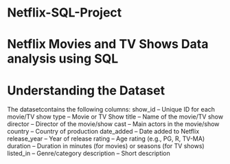 # Netflix-SQL-Project
# Netflix Movies and TV Shows Data analysis using SQL
# Understanding the Dataset
The datasetcontains the following columns:
show_id – Unique ID for each movie/TV show
type – Movie or TV Show
title – Name of the movie/TV show
director – Director of the movie/show
cast – Main actors in the movie/show
country – Country of production
date_added – Date added to Netflix
release_year – Year of release
rating – Age rating (e.g., PG, R, TV-MA)
duration – Duration in minutes (for movies) or seasons (for TV shows)
listed_in – Genre/category
description – Short description
